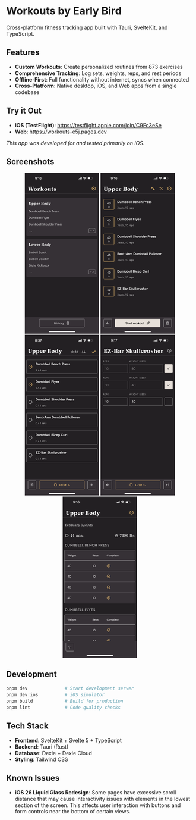 # Workouts by Early Bird

Cross-platform fitness tracking app built with Tauri, SvelteKit, and TypeScript.

## Features

- **Custom Workouts**: Create personalized routines from 873 exercises
- **Comprehensive Tracking**: Log sets, weights, reps, and rest periods
- **Offline-First**: Full functionality without internet, syncs when connected
- **Cross-Platform**: Native desktop, iOS, and Web apps from a single codebase

## Try it Out

- **iOS (TestFlight)**: https://testflight.apple.com/join/C9Fc3eSe
- **Web**: https://workouts-e5j.pages.dev

*This app was developed for and tested primarily on iOS.*

## Screenshots

<div align="center">
  <img src="images/home-workouts-list.png" width="200" alt="Home - Workouts List" />
  <img src="images/workout-detail-start.png" width="200" alt="Workout Detail" />
  <img src="images/active-workout-progress.png" width="200" alt="Active Workout" />
  <img src="images/exercise-entry-logging.png" width="200" alt="Exercise Entry" />
  <img src="images/workout-history-completed.png" width="200" alt="Workout History" />
</div>

## Development

```bash
pnpm dev              # Start development server
pnpm dev:ios          # iOS simulator
pnpm build            # Build for production
pnpm lint             # Code quality checks
```

## Tech Stack

- **Frontend**: SvelteKit + Svelte 5 + TypeScript
- **Backend**: Tauri (Rust)
- **Database**: Dexie + Dexie Cloud
- **Styling**: Tailwind CSS

## Known Issues

- **iOS 26 Liquid Glass Redesign**: Some pages have excessive scroll distance that may cause interactivity issues with elements in the lowest section of the screen. This affects user interaction with buttons and form controls near the bottom of certain views.
